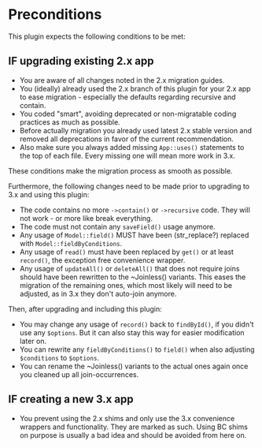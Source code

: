 # Preconditions

This plugin expects the following conditions to be met:

## IF upgrading existing 2.x app
- You are aware of all changes noted in the 2.x migration guides.
- You (ideally) already used the 2.x branch of this plugin for your 2.x app to ease migration - especially the defaults regarding recursive and contain.
- You coded "smart", avoiding deprecated or non-migratable coding practices as much as possible.
- Before actually migration you already used latest 2.x stable version and removed all deprecations in favor of the current recommendation.
- Also make sure you always added missing `App::uses()` statements to the top of each file. Every missing one will mean more work in 3.x.

These conditions make the migration process as smooth as possible.

Furthermore, the following changes need to be made prior to upgrading to 3.x and using this plugin:
- The code contains no more `->contain()` or `->recursive` code. They will not work - or more like break everything.
- The code must not contain any `saveField()` usage anymore.
- Any usage of `Model::field()` MUST have been (str_replace?) replaced with `Model::fieldByConditions`.
- Any usage of `read()` must have been replaced by `get()` or at least `record()`, the exception free convenience wrapper.
- Any usage of `updateAll()` or `deleteAll()` that does not require joins should have been rewritten to the ~Joinless() variants. This
eases the migration of the remaining ones, which most likely will need to be adjusted, as in 3.x they don't auto-join anymore.

Then, after upgrading and including this plugin:
- You may change any usage of `record()` back to `findById()`, if you didn't use any `$options`. But it can also stay this way for easier
modification later on.
- You can rewrite any `fieldByConditions()` to `field()` when also adjusting `$conditions` to `$options`.
- You can rename the ~Joinless() variants to the actual ones again once you cleaned up all join-occurrences.

## IF creating a new 3.x app
- You prevent using the 2.x shims and only use the 3.x convenience wrappers and functionality. They are marked as such.
Using BC shims on purpose is usually a bad idea and should be avoided from here on.
